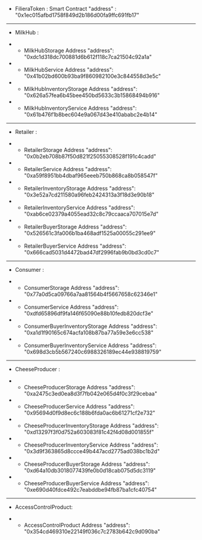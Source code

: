 
- FilieraToken : Smart Contract 
"address" : "0x1ec015afbd1758f849d2b186d00fa9ffc691fb17"

---------------------------------------------------------------

- MilkHub : 
* - MilkHubStorage Address
"address": "0xdc1d318dc700881d6b612f118c7ca21504c92a1a"

* - MilkHubService Address
"address": "0x41b02bd600b93ba9f860982100e3c844558d3e5c"

* - MilkHubInventoryStorage Address
"address": "0x626a57fea6b45bee450bd5633c3b15868494b916"

* - MilkHubInventoryService Address
"address": "0x61b476f1b8bec604e9a067d43e410ababc2e4b14"

---------------------------------------------------------------

- Retailer :
* - RetailerStorage Address
"address": "0x0b2eb708b87f50d821f25055308528f191c4cadd"

* - RetailerService Address
"address": "0xa59f8951bb4dbaf965eeeb750b868ca8b058547f"

* - RetailerInventoryStorage Address
"address": "0x3e52a7cd211580a96feb2424313a3f18d3e90b18"

* - RetailerInventoryService Address
"address": "0xab6ce02379a4055ead32c8c79ccaaca707015e7d"

* - RetailerBuyerStorage Address
"address": "0x526561c3fa006b1ba468adf1525a00055c291ee9"

* - RetailerBuyerService Address
"address": "0x666cad5031d4472bad47df2996fab9b0bd3cd0c7"

---------------------------------------------------------------

- Consumer :
* - ConsumerStorage Address
"address": "0x77a0d5ca09766a7aa81564b4f5667658c62346e1"

* - ConsumerService Address
"address": "0xdfd65896df9fa146f65090e88b10fedb820dcf3e"

* - ConsumerBuyerInventoryStorage Address
"address": "0xa1d1f90165c674acfa108b87ba77a59e3e6cc538"

* - ConsumerBuyerInventoryService Address
"address": "0x698d3cb5b567240c6988326189ec44e938819759"

---------------------------------------------------------------

- CheeseProducer :
* - CheeseProducerStorage Address
"address": "0xa2475c3ed0ea8d3f7fb042e065d4f0c3f29cebaa"

* - CheeseProducerService Address
"address": "0x95694d0f9d8ec6c188b6fda0ac6b61271cf2e732"

* - CheeseProducerInventoryStorage Address
"address": "0xd13297f3f0d752a603083f81c42f4d08d001855f"

* - CheeseProducerInventoryService Address
"address": "0x3d9f363865d8ccce49b447acd2775ad038bc1b2d"

* - CheeseProducerBuyerStorage Address
"address": "0xd64a10db3018077439fe0b0d18cab075d5dc3119"

* - CheeseProducerBuyerService Address
"address": "0xe690d40fdce492c7eabddbe94fb87ba1cfc40754"

---------------------------------------------------------------

- AccessControlProduct:
* - AccessControlProduct Address
"address": "0x354cd469310e22149f036c7c2783b642c9d090ba"

